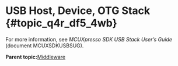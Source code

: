 # USB Host, Device, OTG Stack {#topic_q4r_df5_4wb}

For more information, see *MCUXpresso SDK USB Stack User’s Guide* \(document MCUXSDKUSBSUG\).

**Parent topic:**[Middleware](../topics/middleware.md)

